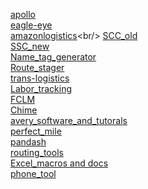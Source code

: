 
[apollo](https://apollo-audit.corp.amazon.com/) <br/>
[eagle-eye](https://eagleeye-na.amazon.com/search)<br/>
[amazonlogistics](https://www.amazonlogistics.com/?)<br/>
[SCC_old](https://logistics.amazon.com/station/dashboard/MainBoard)<br/>
[SSC_new](https://logistics.amazon.com/station/dashboard/overview)<br/>
[Name_tag_generator](https://mastermind.amazon.com/tag_generator/?fc=DYX2)<br/>
[Route_stager](https://route-stager-na.corp.amazon.com/index.html?#/node/DYX2)<br/>
[trans-logistics](https://trans-logistics.amazon.com)<br/>
[Labor_tracking](http://fcmenu-iad-regionalized.corp.amazon.com/DYX2/laborTrackingKiosk)<br/>
[FCLM](https://fclm-portal.amazon.com/?warehouseId=DYX2)<br/>
[Chime](https://app.chime.aws/)<br/>
[avery_software_and_tutorals](https://drive.corp.amazon.com/folders/AMZL%20OpsTech/Avery%20Software)<br/>
[perfect_mile](https://perfectmile-na.amazon.com/)<br/>
[pandash](https://pandash.amazon.com/)<br/>
[routing_tools](https://routingtools-na.amazon.com/clusterTransfer.jsp)<br/>
[Excel_macros and docs](https://drive.corp.amazon.com/personal/pascarma/DYX2)<br/>
[phone_tool](https://phonetool.amazon.com)<br/>
